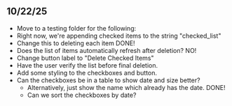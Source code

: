 ## 10/22/25
- Move to a testing folder for the following:
- Right now, we're appending checked items to the string "checked_list"
- Change this to deleting each item DONE!
- Does the list of items automatically refresh after deletion? NO!
- Change button label to "Delete Checked Items"
- Have the user verify the list before final deletion.
- Add some styling to the checkboxes and button.
- Can the checkboxes be in a table to show date and size better?
    - Alternatively, just show the name which already has the date. DONE!
    - Can we sort the checkboxes by date?
